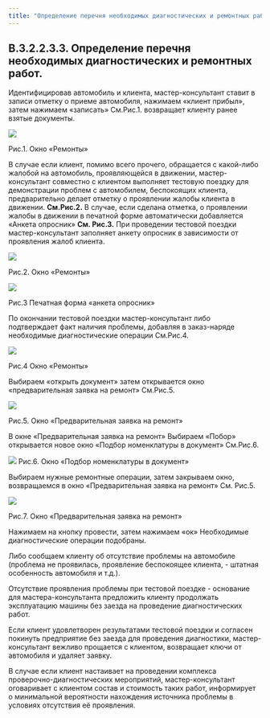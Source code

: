 ```yaml
---
title: "Определение перечня необходимых диагностических и ремонтных работ."
---
```


## В.3.2.2.3.3. Определение перечня необходимых диагностических и ремонтных работ.

Идентифицировав автомобиль и клиента, мастер-консультант ставит в записи отметку о приеме автомобиля, нажимаем «клиент прибыл», затем нажимаем «записать» См.Рис.1. возвращает клиенту ранее взятые документы.

![](UPP/_attach/lu100921wwf59_tmp_10d869c2259b0eb2.png)

Рис.1. Окно «Ремонты»

В случае если клиент, помимо всего прочего, обращается с какой-либо жалобой на автомобиль, проявляющейся в движении, мастер-консультант совместно с клиентом выполняет тестовую поездку для демонстрации проблем с автомобилем, беспокоящих клиента, предварительно делает отметку о проявлении жалобы клиента в движении. **См.Рис.2.** В случае, если сделана отметка, о проявлении жалобы в движении в печатной форме автоматически добавляется «Анкета опросник» **См. Рис.3.** При проведении тестовой поездки мастер-консультант заполняет анкету опросник в зависимости от проявления жалоб клиента.

![](UPP/_attach/lu100921wwf59_tmp_aae58cb7ceb23d06.png)

Рис.2. Окно «Ремонты»

![](UPP/_attach/lu100921wwf59_tmp_7a97283730b57d19.png)

Рис.3 Печатная форма «анкета опросник»

По окончании тестовой поездки мастер-консультант либо подтверждает факт наличия проблемы, добавляя в заказ-наряде необходимые диагностические операции См.Рис.4.

![](UPP/_attach/lu100921wwf59_tmp_4d300e6594409703.png)

Рис.4 Окно «Ремонты»

Выбираем «открыть документ» затем открывается окно «предварительная заявка на ремонт» См.Рис.5.

![](UPP/_attach/lu100921wwf59_tmp_bebe6dfeaff07ad2.png)

Рис.5. Окно «Предварительная заявка на ремонт»

В окне «Предварительная заявка на ремонт» Выбираем «Побор» открывается новое окно «Подбор номенклатуры в документ» См.Рис.6.

![](UPP/_attach/lu100921wwf59_tmp_e007f5e8c30b6f04.png)
Рис.6. Окно «Подбор номенклатуры в документ»

Выбираем нужные ремонтные операции, затем закрываем окно, возвращаемся в окно «Предварительная заявка на ремонт» См. Рис.5.

![](UPP/_attach/lu100921wwf59_tmp_f8a5274936c97aef.png)

Рис.7. Окно «Предварительная заявка на ремонт»

Нажимаем на кнопку провести, затем нажимаем «ок» Необходимые диагностические операции подобраны.

Либо сообщаем клиенту об отсутствие проблемы на автомобиле (проблема не проявилась, проявление беспокоящее клиента, - штатная особенность автомобиля и т.д.).

Отсутствие проявления проблемы при тестовой поездке - основание для мастера-консультанта предложить клиенту продолжать эксплуатацию машины без заезда на проведение диагностических работ.

Если клиент удовлетворен результатами тестовой поездки и согласен покинуть предприятие без заезда для проведения диагностики, мастер-консультант вежливо прощается с клиентом, возвращает ключи от автомобиля и удаляет заявку.

В случае если клиент настаивает на проведении комплекса проверочно-диагностических мероприятий, мастер-консультант оговаривает с клиентом состав и стоимость таких работ, информирует о минимальной вероятности нахождения источника проблемы в условиях отсутствия её проявления.

